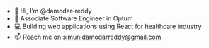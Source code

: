 - 👋 Hi, I’m @damodar-reddy
- 🏢 Associate Software Engineer in Optum
- 💻 Building web applications using React for healthcare industry
- 📫 Reach me on simunidamodarreddy@gmail.com
